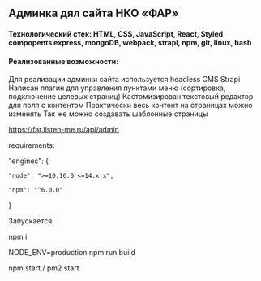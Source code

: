 ## Админка дял сайта НКО «ФАР»

#### Технологический стек: HTML, CSS, JavaScript, React, Styled compopents express, mongoDB, webpack, strapi, npm, git, linux, bash

#### Реализованные возможности:

Для реализации админки сайта используется headless CMS Strapi
Написан плагин для управления пунктами меню (сортировка, подключение целевых страниц)
Кастомизирован текстовый редактор для поля с контентом
Практически весь контент на страницах можно изменять
Так же можно создавать шаблонные страницы


https://far.listen-me.ru/api/admin


requirements:

"engines": {

    "node": ">=10.16.0 <=14.x.x",
    
    "npm": "^6.0.0"
    
  }

Запускается: 

npm i

NODE_ENV=production npm run build

npm start / pm2 start
  
